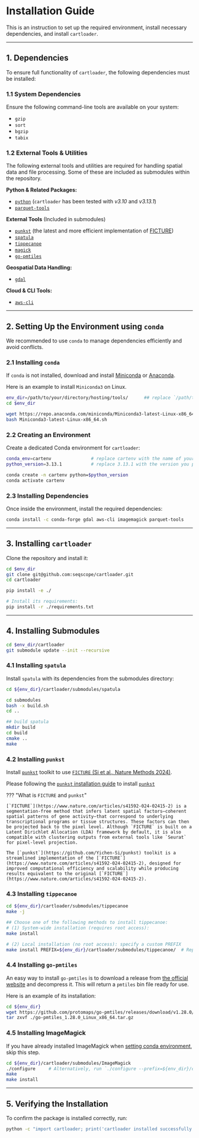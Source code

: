 # Installation Guide

This is an instruction to set up the required environment, install necessary dependencies, and install `cartloader`.

---

## 1. Dependencies

To ensure full functionality of `cartloader`, the following dependencies must be installed:

### **1.1 System Dependencies**  

Ensure the following command-line tools are available on your system:  

- `gzip`  
- `sort`  
- `bgzip`  
- `tabix`  

### **1.2 External Tools & Utilities**  
The following external tools and utilities are required for handling spatial data and file processing. Some of these are included as submodules within the repository.

**Python & Related Packages:**

- [`python`](https://www.python.org/) (`cartloader` has been tested with *v3.10* and *v3.13.1*)
- [`parquet-tools`](https://github.com/apache/parquet-mr/tree/master/parquet-tools)

**External Tools** (Included in submodules)

- [`punkst`](https://github.com/Yichen-Si/punkst) (the latest and more efficient implementation of [FICTURE](https://github.com/seqscope/ficture))
- [`spatula`](https://github.com/seqscope/spatula)
- [`tippecanoe`](https://github.com/mapbox/tippecanoe)
- [`magick`](https://imagemagick.org/)
- [`go-pmtiles`](https://github.com/protomaps/go-pmtiles)

**Geospatial Data Handling:**

- [`gdal`](https://gdal.org/)

**Cloud & CLI Tools:**

- [`aws-cli`](https://aws.amazon.com/cli/)

---

## 2. Setting Up the Environment using `conda`

We recommended to use `conda` to manage dependencies efficiently and avoid conflicts.

### 2.1 Installing `conda`

If `conda` is not installed, download and install [Miniconda](https://docs.conda.io/en/latest/miniconda.html) or [Anaconda](https://www.anaconda.com/products/distribution).

Here is an example to install `Miniconda3` on Linux.

```bash
env_dir=/path/to/your/directory/hosting/tools/      ## replace `/path/to/your/directory/hosting/tools/` by the path to your tool directory
cd $env_dir

wget https://repo.anaconda.com/miniconda/Miniconda3-latest-Linux-x86_64.sh
bash Miniconda3-latest-Linux-x86_64.sh
```

### 2.2 Creating an Environment

Create a dedicated Conda environment for `cartloader`:

```bash
conda_env=cartenv               # replace cartenv with the name of your conda environment
python_version=3.13.1           # replace 3.13.1 with the version you prefer

conda create -n cartenv python=$python_version
conda activate cartenv
```

### 2.3 Installing Dependencies

Once inside the environment, install the required dependencies:

```bash
conda install -c conda-forge gdal aws-cli imagemagick parquet-tools
```

---

## 3. Installing `cartloader`

Clone the repository and install it:

```bash
cd $env_dir
git clone git@github.com:seqscope/cartloader.git
cd cartloader

pip install -e ./

# Install its requirements:
pip install -r ./requirements.txt
```

---

## 4. Installing Submodules
```bash
cd $env_dir/cartloader
git submodule update --init --recursive
```

### 4.1 Installing `spatula`

Install `spatula` with its dependencies from the submodules directory:

```bash
cd ${env_dir}/cartloader/submodules/spatula

cd submodules
bash -x build.sh
cd ..

## build spatula
mkdir build
cd build
cmake ..
make
```

### 4.2 Installing `punkst`

Install [`punkst`](https://github.com/Yichen-Si/punkst) toolkit to use [`FICTURE` (Si et al., Nature Methods 2024)](https://www.nature.com/articles/s41592-024-02415-2).

Please following the [`punkst` installation guide](https://yichen-si.github.io/punkst/install/) to install [`punkst`](https://github.com/Yichen-Si/punkst)

??? "What is `FICTURE` and `punkst`"

    [`FICTURE`](https://www.nature.com/articles/s41592-024-02415-2) is a segmentation-free method that infers latent spatial factors—coherent spatial patterns of gene activity—that correspond to underlying transcriptional programs or tissue structures. These factors can then be projected back to the pixel level. Although `FICTURE` is built on a Latent Dirichlet Allocation (LDA) framework by default, it is also compatible with clustering outputs from external tools like `Seurat` for pixel-level projection.

    The [`punkst`](https://github.com/Yichen-Si/punkst) toolkit is a streamlined implementation of the [`FICTURE`](https://www.nature.com/articles/s41592-024-02415-2), designed for improved computational efficiency and scalability while producing results equivalent to the original [`FICTURE`](https://www.nature.com/articles/s41592-024-02415-2).

### 4.3 Installing `tippecanoe`

```bash
cd ${env_dir}/cartloader/submodules/tippecanoe
make -j

## Choose one of the following methods to install tippecanoe:
# (1) System-wide installation (requires root access):
make install

# (2) Local installation (no root access): specify a custom PREFIX
make install PREFIX=${env_dir}/cartloader/submodules/tippecanoe/  # Replace with your desired installation path
```

### 4.4 Installing `go-pmtiles`
An easy way to install `go-pmtiles` is to download a release from [the official website](https://github.com/protomaps/go-pmtiles/releases) and decompress it.
This will return a `pmtiles` bin file ready for use.

Here is an example of its installation:

```bash
cd ${env_dir}
wget https://github.com/protomaps/go-pmtiles/releases/download/v1.28.0/go-pmtiles_1.28.0_Linux_x86_64.tar.gz ./
tar zxvf ./go-pmtiles_1.28.0_Linux_x86_64.tar.gz
```

### 4.5 Installing ImageMagick

If you have already installed ImageMagick when [setting conda environment](#23-installing-dependencies), skip this step.

```bash
cd ${env_dir}/cartloader/submodules/ImageMagick
./configure     # Alternatively, run `./configure --prefix=${env_dir}/cartloader/submodules/ImageMagick`.
make 
make install 
```

---

## 5. Verifying the Installation

To confirm the package is installed correctly, run:

```bash
python -c "import cartloader; print('cartloader installed successfully!')"
```

